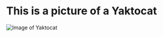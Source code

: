 # This is a picture of a Yaktocat
![Image of Yaktocat](https://octodex.github.com/images/yaktocat.png)
